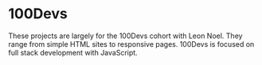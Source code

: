 # 100Devs
These projects are largely for the 100Devs cohort with Leon Noel. 
They range from simple HTML sites to responsive pages.
100Devs is focused on full stack development with JavaScript.
